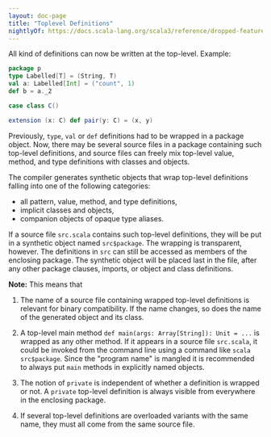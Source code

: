 ```yaml
---
layout: doc-page
title: "Toplevel Definitions"
nightlyOf: https://docs.scala-lang.org/scala3/reference/dropped-features/toplevel-definitions.html
---
```


All kind of definitions can now be written at the top-level.
Example:
```scala
package p
type Labelled[T] = (String, T)
val a: Labelled[Int] = ("count", 1)
def b = a._2

case class C()

extension (x: C) def pair(y: C) = (x, y)
```
Previously, `type`, `val` or `def` definitions had to be wrapped in a package object. Now,
there may be several source files in a package containing such top-level definitions, and source files can freely mix top-level value, method, and type definitions with classes and objects.

The compiler generates synthetic objects that wrap top-level definitions falling into one of the following categories:

 - all pattern, value, method, and type definitions,
 - implicit classes and objects,
 - companion objects of opaque type aliases.

If a source file `src.scala` contains such top-level definitions, they will be put in a synthetic object named `src$package`. The wrapping is transparent, however. The definitions in `src` can still be accessed as members of the enclosing package. The synthetic object will be placed last in the file,
after any other package clauses, imports, or object and class definitions.

**Note:** This means that
1. The name of a source file containing wrapped top-level definitions is relevant for binary compatibility. If the name changes, so does the name of the generated object and its class.

2. A top-level main method `def main(args: Array[String]): Unit = ...` is wrapped as any other method. If it appears
in a source file `src.scala`, it could be invoked from the command line using a command like `scala src$package`. Since the
"program name" is mangled it is recommended to always put `main` methods in explicitly named objects.

3. The notion of `private` is independent of whether a definition is wrapped or not. A `private` top-level definition is always visible from everywhere in the enclosing package.

4. If several top-level definitions are overloaded variants with the same name,
they must all come from the same source file.
